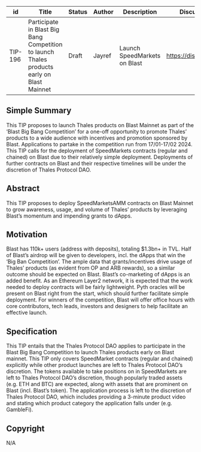 | id | Title | Status | Author | Description | Discussions to | Created |
| ----------- | ----------- | ----------- | ----------- | ----------- | ----------- | ----------- |
| TIP-196 | Participate in Blast Big Bang Competition to launch Thales products early on Blast Mainnet | Draft | Jayref | Launch SpeedMarkets on Blast | https://discord.gg/thales | 2024-01-25

## Simple Summary


This TIP proposes to launch Thales products on Blast Mainnet as part of the ‘Blast Big Bang Competition’ for a one-off opportunity to promote Thales’ products to a wide audience with incentives and promotion sponsored by Blast.
Applications to partake in the competition run from 17/01-17/02 2024.
This TIP calls for the deployment of SpeedMarkets contracts (regular and chained) on Blast due to their relatively simple deployment. Deployments of further contracts on Blast and their respective timelines will be under the discretion of Thales Protocol DAO.



## Abstract


This TIP proposes to deploy SpeedMarketsAMM contracts on Blast Mainnet to grow awareness, usage, and volume of Thales’ products by leveraging Blast’s momentum and impending grants to dApps.


## Motivation


Blast has 110k+ users (address with deposits), totaling $1.3bn+ in TVL. Half of Blast’s airdrop will be given to developers, incl. the dApps that win the ‘Big Ban Competition’. 
The ample data that grants/incentives drive usage of Thales’ products (as evident from OP and ARB rewards), so a similar outcome should be expected on Blast. Blast’s co-marketing of dApps is an added benefit. 
As an Ethereum Layer2 network, it is expected that the work needed to deploy contracts will be fairly lightweight. 
Pyth oracles will be present on Blast right from the start, which should further facilitate simple deployment.
For winners of the competition, Blast will offer office hours with core contributors, tech leads, investors and designers to help facilitate an effective launch.



## Specification

This TIP entails that the Thales Protocol DAO applies to participate in the Blast Big Bang Competition to launch Thales products early on Blast mainnet. 
This TIP only covers SpeedMarket contracts (regular and chained) explicitly while other product launches are left to Thales Protocol DAO’s discretion. 
The tokens available to take positions on in SpeedMarkets are left to Thales Protocol DAO’s discretion, though popularly traded assets (e.g. ETH and BTC) are expected, along with assets that are prominent on Blast (incl. Blast’s token).
The application process is left to the discretion of Thales Protocol DAO, which includes providing a 3-minute product video and stating which product category the application falls under (e.g. GambleFi).



## Copyright

N/A
